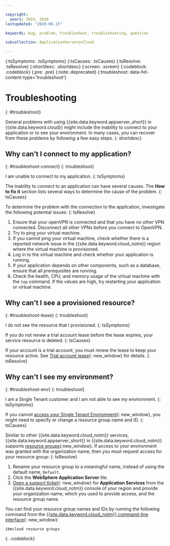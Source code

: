 ```yaml
---

copyright:
  years: 2019, 2020
lastupdated: "2020-06-15"

keywords: bug, problem, troubleshoot, troubleshooting, question

subcollection: ApplicationServeronCloud

---
```


{:tsSymptoms: .tsSymptoms}
{:tsCauses: .tsCauses}
{:tsResolve: .tsResolve}
{:shortdesc: .shortdesc}
{:screen: .screen}
{:codeblock: .codeblock}
{:pre: .pre}
{:note:.deprecated}
{:troubleshoot: data-hd-content-type='troubleshoot'}

# Troubleshooting
{: #troubleshoot}

General problems with using {{site.data.keyword.appserver_short}} in {{site.data.keyword.cloud}} might include the inability to connect to your application or to see your environment. In many cases, you can recover from these problems by following a few easy steps.
{: shortdesc}
<!-- where the first xxx is the long name of your service and the following xxx are pulled from your popular troubleshooting topics -->

## Why can't I connect to my application?
{: #troubleshoot-connect}
{: troubleshoot}

I am unable to connect to my application.
{: tsSymptoms}

The inability to connect to an application can have several causes. The **How to fix it** section lists several ways to determine the cause of the problem.
{: tsCauses}

To determine the problem with the connection to the application, investigate the following potential issues:
{: tsResolve}
1. Ensure that your openVPN is connected and that you have no other VPN connected. Disconnect all other VPNs before you connect to OpenVPN.
2. Try to ping your virtual machine.
3. If you cannot ping your virtual machine, check whether there is a reported network issue in the {{site.data.keyword.cloud_notm}} region where the virtual machine is provisioned.
4. Log in to the virtual machine and check whether your application is running.
5. If your application depends on other components, such as a database, ensure that all prerequisites are running.
6. Check the health, CPU, and memory usage of the virtual machine with the `top` command. If the values are high, try restarting your application or virtual machine.


## Why can't I see a provisioned resource?
{: #troubleshoot-lease}
{: troubleshoot}

I do not see the resource that I provisioned.
{: tsSymptoms}

If you do not renew a trial account lease before the lease expires, your service resource is deleted.
{: tsCauses}

If your account is a trial account, you must renew the lease to keep your resource active. See [Trial account lease](/docs/ApplicationServeronCloud?topic=ApplicationServeronCloud-getting-started#triallease){: new_window} for details.
{: tsResolve}

## Why can't I see my environment?
{: #troubleshoot-env}
{: troubleshoot}

I am a Single Tenant customer and I am not able to see my environment.
{: tsSymptoms}

If you cannot [access your Single Tenant Environment](/docs/ApplicationServeronCloud?topic=ApplicationServeronCloud-singleTenantEnvironment#singleTenantEnvironment){: new_window}, you might need to specify or change a resource group name and ID.
{: tsCauses}

Similar to other {{site.data.keyword.cloud_notm}} services, {{site.data.keyword.appserver_short}} in {{site.data.keyword.cloud_notm}} supports [resource groups](/docs/resources?topic=resources-rgs){:new_window}. If access to your environment was granted with the organization name, then you must request access for your resource group:
{: tsResolve}
1. Rename your resource group to a meaningful name, instead of using the default name, `Default`.
2. Click the **WebSphere Application Server** tile.
3. [Open a support ticket](/docs/ApplicationServeronCloud?topic=ApplicationServeronCloud-reporting_issues#reporting_issues){: new_window} for **Application Services** from the {{site.data.keyword.cloud_notm}} console of your region and provide your organization name, which you used to provide access, and the resource group name.

  You can find your resource group names and IDs by running the following command from the [{{site.data.keyword.cloud_notm}} command-line interface](/docs/cli?topic=cli-install-ibmcloud-cli){: new_window}:

  ```
  ibmcloud resource groups
  ```
  {: .codeblock}  
